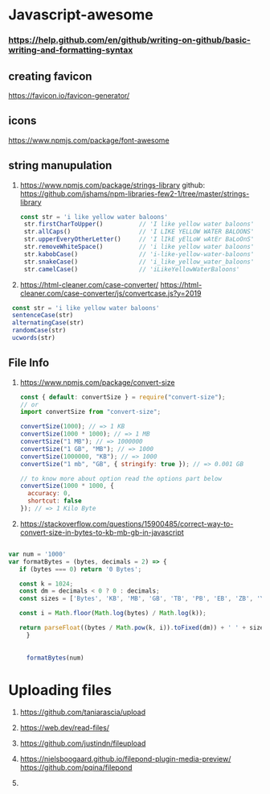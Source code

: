 # Javascript-awesome
### https://help.github.com/en/github/writing-on-github/basic-writing-and-formatting-syntax
## creating favicon

https://favicon.io/favicon-generator/

## icons

https://www.npmjs.com/package/font-awesome

## string manupulation

1. https://www.npmjs.com/package/strings-library 
   github: https://github.com/jshams/npm-libraries-few2-1/tree/master/strings-library
   ```javascript
   const str = 'i like yellow water baloons'
    str.firstCharToUpper()          // 'I like yellow water baloons'
    str.allCaps()                   // 'I LIKE YELLOW WATER BALOONS'
    str.upperEveryOtherLetter()     // 'I lIkE yElLoW wAtEr BaLoOnS'
    str.removeWhiteSpace()          // 'i like yellow water baloons'
    str.kabobCase()                 // 'i-like-yellow-water-baloons'
    str.snakeCase()                 // 'i_like_yellow_water_baloons'
    str.camelCase()                 // 'iLikeYellowWaterBaloons'
    ```
    
2. https://html-cleaner.com/case-converter/
   https://html-cleaner.com/case-converter/js/convertcase.js?y=2019
   
   
   
  ```javascript
   const str = 'i like yellow water baloons'
   sentenceCase(str)
   alternatingCase(str)
   randomCase(str)
   ucwords(str)
 
   ```



## File Info

1. https://www.npmjs.com/package/convert-size
   ```javascript
   const { default: convertSize } = require("convert-size");
   // or
   import convertSize from "convert-size";

   convertSize(1000); // => 1 KB
   convertSize(1000 * 1000); // => 1 MB
   convertSize("1 MB"); // => 1000000
   convertSize("1 GB", "MB"); // => 1000
   convertSize(1000000, "KB"); // => 1000
   convertSize("1 mb", "GB", { stringify: true }); // => 0.001 GB

   // to know more about option read the options part below
   convertSize(1000 * 1000, {
     accuracy: 0,
     shortcut: false
   }); // => 1 Kilo Byte
   
   
   ```
   
 2. https://stackoverflow.com/questions/15900485/correct-way-to-convert-size-in-bytes-to-kb-mb-gb-in-javascript
   
 
   ```javascript
   
   var num = '1000'
   var formatBytes = (bytes, decimals = 2) => {
      if (bytes === 0) return '0 Bytes';

      const k = 1024;
      const dm = decimals < 0 ? 0 : decimals;
      const sizes = ['Bytes', 'KB', 'MB', 'GB', 'TB', 'PB', 'EB', 'ZB', 'YB'];

      const i = Math.floor(Math.log(bytes) / Math.log(k));

      return parseFloat((bytes / Math.pow(k, i)).toFixed(dm)) + ' ' + sizes[i];
		}
      
      
        formatBytes(num)
   ```
   
   

# Uploading files

1. https://github.com/taniarascia/upload

2. https://web.dev/read-files/

3. https://github.com/justindn/fileupload

4. https://nielsboogaard.github.io/filepond-plugin-media-preview/
   https://github.com/pqina/filepond
   
5.    
   

